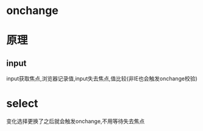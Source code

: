# onchange

# 原理

## input

input获取焦点,浏览器记录值,input失去焦点,值比较(非IE也会触发onchange校验)

# select

变化选择更换了之后就会触发onchange,不用等待失去焦点



